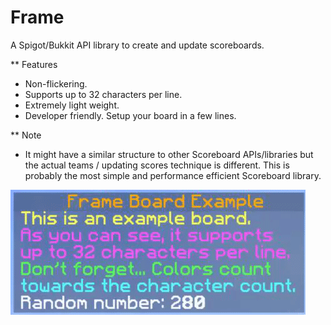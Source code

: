 # Frame
A Spigot/Bukkit API library to create and update scoreboards.

** Features
* Non-flickering.
* Supports up to 32 characters per line.
* Extremely light weight.
* Developer friendly. Setup your board in a few lines.

** Note
* It might have a similar structure to other Scoreboard APIs/libraries but the actual teams / updating scores technique is different. This is probably the most simple and performance efficient Scoreboard library.

![](example.gif)